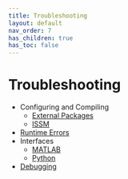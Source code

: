 ```yaml
---
title: Troubleshooting
layout: default
nav_order: 7
has_children: true
has_toc: false
---
```


# Troubleshooting
- Configuring and Compiling
  - <a href="externalpackages" target="_top">External Packages</a>
  - <a href="issm" target="_top">ISSM</a>
- <a href="runtime" target="_top">Runtime Errors</a>
- Interfaces
  - <a href="matlab" target="_top">MATLAB</a>
  - <a href="python" target="_top">Python</a>
- <a href="debugging" target="_top">Debugging</a>


